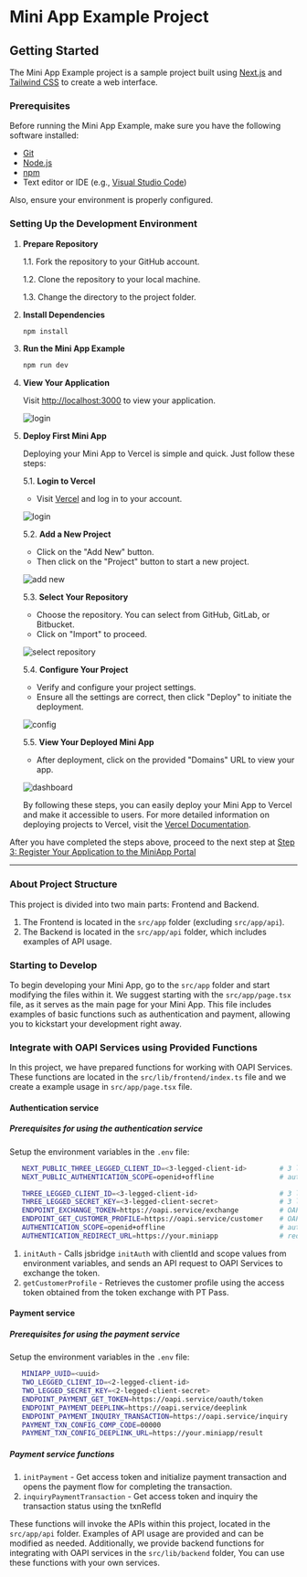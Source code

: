 # Mini App Example Project

## Getting Started

The Mini App Example project is a sample project built using [Next.js](https://nextjs.org/) and [Tailwind CSS](https://tailwindcss.com/) to create a web interface.

### Prerequisites

Before running the Mini App Example, make sure you have the following software installed:

- [Git](https://git-scm.com/)
- [Node.js](https://nodejs.org/)
- [npm](https://www.npmjs.com/)
- Text editor or IDE (e.g., [Visual Studio Code](https://code.visualstudio.com/))

Also, ensure your environment is properly configured.

### Setting Up the Development Environment

1. **Prepare Repository**

   1.1. Fork the repository to your GitHub account.

   1.2. Clone the repository to your local machine.

   1.3. Change the directory to the project folder.

2. **Install Dependencies**

   ```bash
   npm install
   ```

3. **Run the Mini App Example**

   ```bash
   npm run dev
   ```

4. **View Your Application**

   Visit [http://localhost:3000](http://localhost:3000) to view your application.

   ![login](./instruction/screen/1.png)

5. **Deploy First Mini App**

   Deploying your Mini App to Vercel is simple and quick. Just follow these steps:

   5.1. **Login to Vercel**
      - Visit [Vercel](https://vercel.com/) and log in to your account.

      ![login](./instruction/deploy-to-vercel/1.png)

   5.2. **Add a New Project**
      - Click on the "Add New" button.
      - Then click on the "Project" button to start a new project.

      ![add new](./instruction/deploy-to-vercel/2.png)

   5.3. **Select Your Repository**
      - Choose the repository. You can select from GitHub, GitLab, or Bitbucket.
      - Click on "Import" to proceed.

      ![select repository](./instruction/deploy-to-vercel/3.png)

   5.4. **Configure Your Project**
      - Verify and configure your project settings.
      - Ensure all the settings are correct, then click "Deploy" to initiate the deployment.

      ![config](./instruction/deploy-to-vercel/4.png)

   5.5. **View Your Deployed Mini App**
      - After deployment, click on the provided "Domains" URL to view your app.

      ![dashboard](./instruction/deploy-to-vercel/5.png)

   By following these steps, you can easily deploy your Mini App to Vercel and make it accessible to users. For more detailed information on deploying projects to Vercel, visit the [Vercel Documentation](https://vercel.com/docs).

After you have completed the steps above,  proceed to the next step at [Step 3: Register Your Application to the MiniApp Portal](https://ktbinnovation.atlassian.net/wiki/spaces/MA/pages/3832611660/1st+Mini+App+Hello+World#Step-3%3A-Register-Your-Application-to-the-MiniApp-Portal)

----

### About Project Structure

This project is divided into two main parts: Frontend and Backend.

1. The Frontend is located in the `src/app` folder (excluding `src/app/api`).
2. The Backend is located in the `src/app/api` folder, which includes examples of API usage.

### Starting to Develop

To begin developing your Mini App, go to the `src/app` folder and start modifying the files within it. We suggest starting with the `src/app/page.tsx` file, as it serves as the main page for your Mini App. This file includes examples of basic functions such as authentication and payment, allowing you to kickstart your development right away.

### Integrate with OAPI Services using Provided Functions

In this project, we have prepared functions for working with OAPI Services. These functions are located in the `src/lib/frontend/index.ts` file and we create a example usage in `src/app/page.tsx` file.

#### Authentication service

##### Prerequisites for using the authentication service

Setup the environment variables in the `.env` file:

```bash
   NEXT_PUBLIC_THREE_LEGGED_CLIENT_ID=<3-legged-client-id>        # 3 legged client id value from OAPI Portal. Use for initAuth via jsbridge. it must be the same as the `THREE_LEGGED_CLIENT_ID` in backend config
   NEXT_PUBLIC_AUTHENTICATION_SCOPE=openid+offline                # authentication scope value from OAPI Portal. Use for initAuth via jsbridge. it must be the same as the `AUTHENTICATION_SCOPE` in backend config

   THREE_LEGGED_CLIENT_ID=<3-legged-client-id>                    # 3 legged client id value from OAPI Portal
   THREE_LEGGED_SECRET_KEY=<3-legged-client-secret>               # 3 legged secret key value from OAPI Portal
   ENDPOINT_EXCHANGE_TOKEN=https://oapi.service/exchange          # OAPI Service endpoint for exchange token
   ENDPOINT_GET_CUSTOMER_PROFILE=https://oapi.service/customer    # OAPI Service endpoint for get customer profile
   AUTHENTICATION_SCOPE=openid+offline                            # authentication scope from OAPI Portal sparated by '+', example: openid+offline
   AUTHENTICATION_REDIRECT_URL=https://your.miniapp               # redirect url. it must be the same as the authentication redirect url in OAPI Portal and default destination url in miniapp Portal
```

1. `initAuth` - Calls jsbridge `initAuth` with clientId and scope values from environment variables, and sends an API request to OAPI Services to exchange the token.
2. `getCustomerProfile` - Retrieves the customer profile using the access token obtained from the token exchange with PT Pass.

#### Payment service

##### Prerequisites for using the payment service

Setup the environment variables in the `.env` file:

```bash
   MINIAPP_UUID=<uuid>                                                     # App ID value from the MiniApp Portal in the Application Details section.
   TWO_LEGGED_CLIENT_ID=<2-legged-client-id>                               # 2 legged client id value from OAPI Portal
   TWO_LEGGED_SECRET_KEY=<2-legged-client-secret>                          # 2 legged secret key value from OAPI Portal
   ENDPOINT_PAYMENT_GET_TOKEN=https://oapi.service/oauth/token             # OAPI Service endpoint for get 2 legged token        
   ENDPOINT_PAYMENT_DEEPLINK=https://oapi.service/deeplink                 # OAPI Service endpoint for get payment deeplink
   ENDPOINT_PAYMENT_INQUIRY_TRANSACTION=https://oapi.service/inquiry   # OAPI Service endpoint for inquiry transaction
   PAYMENT_TXN_CONFIG_COMP_CODE=00000                                      # company code value from OAPI Portal in merchant configuration
   PAYMENT_TXN_CONFIG_DEEPLINK_URL=https://your.miniapp/result             # deeplink url for return to app after payment completed
```

##### Payment service functions

1. `initPayment` - Get access token and initialize payment transaction and opens the payment flow for completing the transaction.
2. `inquiryPaymentTransaction` - Get access token and inquiry the transaction status using the txnRefId

These functions will invoke the APIs within this project, located in the `src/app/api` folder. Examples of API usage are provided and can be modified as needed. Additionally, we provide backend functions for integrating with OAPI services in the `src/lib/backend` folder, You can use these functions with your own services.
